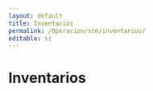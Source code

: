 ```yaml
---
layout: default
title: Inventarios
permalink: /Operacion/scm/inventarios/
editable: si
---
```


# Inventarios

